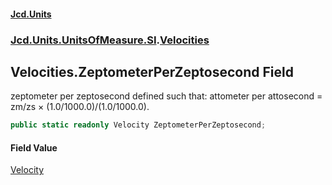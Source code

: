 #### [Jcd.Units](index 'index')
### [Jcd.Units.UnitsOfMeasure.SI](Jcd.Units.UnitsOfMeasure.SI 'Jcd.Units.UnitsOfMeasure.SI').[Velocities](Velocities 'Jcd.Units.UnitsOfMeasure.SI.Velocities')

## Velocities.ZeptometerPerZeptosecond Field

zeptometer per zeptosecond defined such that: attometer per attosecond = zm/zs × (1.0/1000.0)/(1.0/1000.0).

```csharp
public static readonly Velocity ZeptometerPerZeptosecond;
```

#### Field Value
[Velocity](Velocity 'Jcd.Units.UnitTypes.Velocity')